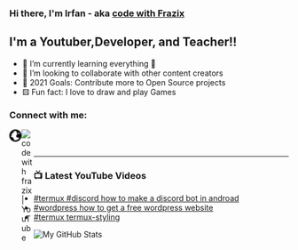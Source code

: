 ### Hi there, I'm Irfan - aka [code with Frazix][website]

## I'm a Youtuber,Developer, and Teacher!!

- 🌱 I’m currently learning everything 🤣
- 👯 I’m looking to collaborate with other content creators
- 🔰 2021 Goals: Contribute more to Open Source projects
- ⚄ Fun fact: I love to draw and play Games

### Connect with me:

[<img align="left" alt="fraxix.000webhostapp.com" width="22px" src="https://raw.githubusercontent.com/iconic/open-iconic/master/svg/globe.svg" />][website]
[<img align="left" alt="code with frazix | YouTube" width="22px" src="https://cdn.jsdelivr.net/npm/simple-icons@v3/icons/youtube.svg" />][youtube]

<br />
<br />

---

### 📺 Latest YouTube Videos

<!-- YOUTUBE:START -->
- [#termux #discord  how to make a discord bot in androad](https://www.youtube.com/watch?v=_-2BXGjzTzg)
- [#wordpress how to get a free wordpress website](https://www.youtube.com/watch?v=Fp8c3gTjLBY)
- [#termux termux-styling](https://www.youtube.com/watch?v=EIJ3_E0Rjyg)
<!-- YOUTUBE:END -->

  <img align="left" alt="My GitHub Stats" src="https://github-readme-stats.vercel.app/api?username=Frazix12" />

[website]: https://frazix.000webhostapp.com/
[youtube]: https://www.youtube.com/channel/UCgiRfle1_JSaFV00XcUzfHQ/
